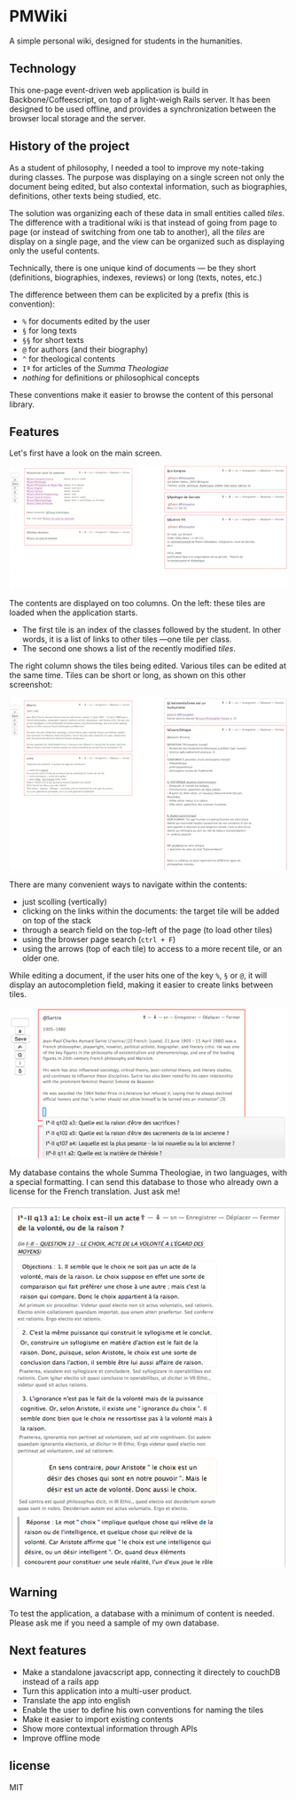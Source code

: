 # PMWiki

A simple personal wiki, designed for students in the humanities. 

## Technology

This one-page event-driven web application is build in Backbone/Coffeescript, on top of a light-weigh Rails server. It has been designed to be used offline, and provides a synchronization between the browser local storage and the server.

## History of the project

As a student of philosophy, I needed a tool to improve my note-taking during classes. The purpose was displaying on a single screen not only the document being edited, but also contextal information, such as biographies, definitions, other texts being studied, etc.

The solution was organizing each of these data in small entities called _tiles_.
The difference with a traditional wiki is that instead of going from page to page (or instead of switching from one tab to another), all the _tiles_ are display on a single page, and the view can be organized such as displaying only the useful contents.

Technically, there is one unique kind of documents — be they short (definitions, biographies, indexes, reviews) or long (texts, notes, etc.)

The difference between them can be explicited by a prefix (this is convention):

- `%` for documents edited by the user
- `§` for long texts
- `§§` for short texts
- `@` for authors (and their biography)
- `^` for theological contents
- `Iª` for articles of the _Summa Theologiae_
- _nothing_ for definitions or philosophical concepts

These conventions make it easier to browse the content of this personal library.

## Features

Let's first have a look on the main screen.

![General view](readme/general_view.png "Screen shot of the main view")

The contents are displayed on too columns. On the left: these tiles are loaded when the application starts.

- The first tile is an index of the classes followed by the student. In other words, it is a list of links to other tiles —one tile per class.
- The second one shows a list of the recently modified _tiles_.

The right column shows the tiles being edited. Various tiles can be edited at the same time. Tiles can be short or long, as shown on this other screenshot:

![General view](readme/general_view2.png "Screen shot of the main view")

There are many convenient ways to navigate within the contents:

- just scolling (vertically)
- clicking on the links within the documents: the target tile will be added on top of the stack
- through a search field on the top-left of the page (to load other tiles)
- using the browser page search (`ctrl + F`)
- using the arrows (top of each tile) to access to a more recent tile, or an older one.

While editing a document, if the user hits one of the key `%`, `§` or `@`, it will display an autocompletion field, making it easier to create links between tiles.

![Links helper](readme/links_helper.png "Screenshot of the links helper")

My database contains the whole Summa Theologiae, in two languages, with a special formatting. I can send this database to those who already own a license for the French translation. Just ask me!

![Special contents](readme/special_contents.png "Screen shot of special contents")


## Warning

To test the application, a database with a minimum of content is needed. Please ask me if you need a sample of my own database.

## Next features

- Make a standalone javacscript app, connecting it directely to couchDB instead of a rails app
- Turn this application into a multi-user product.
- Translate the app into english
- Enable the user to define his own conventions for naming the tiles
- Make it easier to import existing contents
- Show more contextual information through APIs
- Improve offline mode

## license

MIT